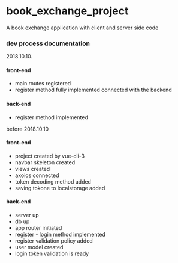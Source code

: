 # book_exchange_project
A book exchange application with client and server side code

### dev process documentation
2018.10.10.
#### front-end
* main routes registered
* register method fully implemented connected with the backend

#### back-end
* register method implemented

before 2018.10.10
#### front-end
* project created by vue-cli-3
* navbar skeleton created
* views created
* axoios connected
* token decoding method added
* saving tokone to localstorage added

#### back-end
* server up
* db up
* app router initiated
* register - login method implemented
* register validation policy added
* user model created
* login token validation is ready